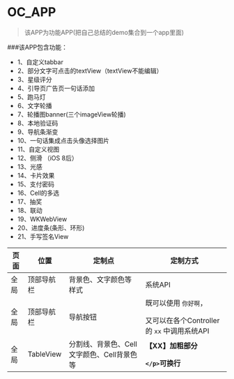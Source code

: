 # OC_APP
> 该APP为功能APP(把自己总结的demo集合到一个app里面)

###该APP包含功能：
* 1、自定义tabbar
* 2、部分文字可点击的textView（textView不能编辑）
* 3、星级评分
* 4、引导页广告页一句话添加
* 5、跑马灯
* 6、文字轮播
* 7、轮播图banner(三个imageView轮播)
* 8、本地验证码
* 9、导航条渐变
* 10、一句话集成点击头像选择图片
* 11、自定义视图
* 12、侧滑 （iOS 8后）
* 13、光感
* 14、卡片效果
* 15、支付密码
* 16、Cell的多选
* 17、抽奖
* 18、联动
* 19、WKWebView
* 20、进度条(条形、环形)
* 21、手写签名View




页面   | 位置	| 定制点	| 定制方式
---|----|---|----
全局	| 顶部导航栏	| 背景色、文字颜色等样式 | 系统API
全局	| 顶部导航栏	| 导航按钮	| 既可以使用 `你好啊`，</p>又可以在各个Controller的 `xx` 中调用系统API
全局	| TableView	| 分割线、背景色、Cell文字颜色、Cell背景色等 | **【XX】加粗部分 </p>  `</p>`可换行** 


